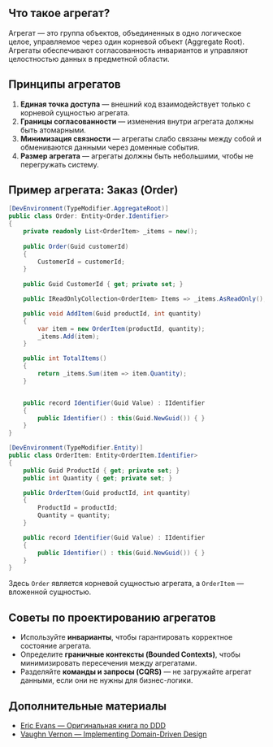 
## Что такое агрегат?

Агрегат — это группа объектов, объединенных в одно логическое целое, управляемое через один корневой объект (Aggregate Root). Агрегаты обеспечивают согласованность инвариантов и управляют целостностью данных в предметной области.

## Принципы агрегатов

1. **Единая точка доступа** — внешний код взаимодействует только с корневой сущностью агрегата.
2. **Границы согласованности** — изменения внутри агрегата должны быть атомарными.
3. **Минимизация связности** — агрегаты слабо связаны между собой и обмениваются данными через доменные события.
4. **Размер агрегата** — агрегаты должны быть небольшими, чтобы не перегружать систему.

## Пример агрегата: Заказ (Order)

```csharp
[DevEnvironment(TypeModifier.AggregateRoot)]
public class Order: Entity<Order.Identifier>
{
    private readonly List<OrderItem> _items = new();
    
    public Order(Guid customerId)
    {
        CustomerId = customerId;
    }
    
    public Guid CustomerId { get; private set; }

    public IReadOnlyCollection<OrderItem> Items => _items.AsReadOnly();

    public void AddItem(Guid productId, int quantity)
    {
        var item = new OrderItem(productId, quantity);
        _items.Add(item);
    }

    public int TotalItems()
    {
        return _items.Sum(item => item.Quantity);
    }


    public record Identifier(Guid Value) : IIdentifier
    {
        public Identifier() : this(Guid.NewGuid()) { }
    }
}

[DevEnvironment(TypeModifier.Entity)]
public class OrderItem: Entity<OrderItem.Identifier>
{
    public Guid ProductId { get; private set; }
    public int Quantity { get; private set; }

    public OrderItem(Guid productId, int quantity)
    {
        ProductId = productId;
        Quantity = quantity;
    }

    public record Identifier(Guid Value) : IIdentifier
    {
        public Identifier() : this(Guid.NewGuid()) { }
    }
}
```

Здесь `Order` является корневой сущностью агрегата, а `OrderItem` — вложенной сущностью.

## Советы по проектированию агрегатов

- Используйте **инварианты**, чтобы гарантировать корректное состояние агрегата.
- Определите **граничные контексты (Bounded Contexts)**, чтобы минимизировать пересечения между агрегатами.
- Разделяйте **команды и запросы (CQRS)** — не загружайте агрегат данными, если они не нужны для бизнес-логики.

## Дополнительные материалы

- [Eric Evans — Оригинальная книга по DDD](https://www.domainlanguage.com/ddd/reference/)
- [Vaughn Vernon — Implementing Domain-Driven Design](https://www.amazon.com/Implementing-Domain-Driven-Design-Vaughn-Vernon/dp/0321834577)